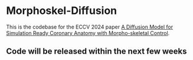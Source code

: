 # Morphoskel-Diffusion
This is the codebase for the ECCV 2024 paper [A Diffusion Model for Simulation Ready Coronary Anatomy with Morpho-skeletal Control](https://arxiv.org/abs/2407.15631).
## Code will be released within the next few weeks
